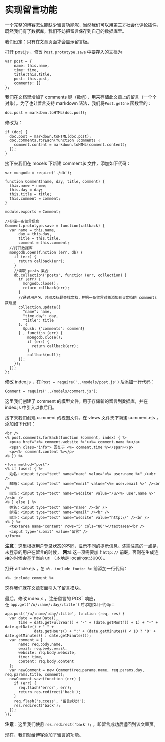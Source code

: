 # 实现留言功能

一个完整的博客怎么能缺少留言功能呢，当然我们可以用第三方社会化评论插件，既然我们有了数据库，我们不妨把留言保存到自己的数据库里。

我们设定：只有在文章页面才会显示留言板。

打开 post.js ，修改 `Post.prototype.save` 中要存入的文档为：
    
    var post = {
        name: this.name,
        time: time,
        title:this.title,
        post: this.post,
        comments: []
    };
    

我们在文档里增加了 comments 键（数组），用来存储此文章上的留言（一个个对象）。为了也让留言支持 markdown 语法，我们将`Post.getOne` 函数里的：
    
    doc.post = markdown.toHTML(doc.post);
    

修改为：
    
    if (doc) {
      doc.post = markdown.toHTML(doc.post);
      doc.comments.forEach(function (comment) {
        comment.content = markdown.toHTML(comment.content);
      });
    }
    

接下来我们在 models 下新建 comment.js 文件，添加如下代码：
    
    var mongodb = require('./db');
    
    function Comment(name, day, title, comment) {
      this.name = name;
      this.day = day;
      this.title = title;
      this.comment = comment;
    }
    
    module.exports = Comment;
    
    //存储一条留言信息
    Comment.prototype.save = function(callback) {
      var name = this.name,
          day = this.day,
          title = this.title,
          comment = this.comment;
      //打开数据库
      mongodb.open(function (err, db) {
        if (err) {
          return callback(err);
        }
        //读取 posts 集合
        db.collection('posts', function (err, collection) {
          if (err) {
            mongodb.close();
            return callback(err);
          }
          //通过用户名、时间及标题查找文档，并把一条留言对象添加到该文档的 comments 数组里
          collection.update({
            "name": name,
            "time.day": day,
            "title": title
          }, {
            $push: {"comments": comment}
          } , function (err) {
              mongodb.close();
              if (err) {
                return callback(err);
              }
              callback(null);
          });   
        });
      });
    };
    

修改 index.js ，在 `Post = require('../models/post.js')` 后添加一行代码：
    
    Comment = require('../models/comment.js');
    

这里我们创建了 comment 的模型文件，用于存储新的留言到数据库，并在 index.js 中引入以作后用。

接下来我们创建 comment 的视图文件，在 views 文件夹下新建 comment.ejs ，添加如下代码：
    
    <br />
    <% post.comments.forEach(function (comment, index) { %>
      <p><a href="<%= comment.website %>"><%= comment.name %></a>
      <span class="info"> 回复于 <%= comment.time %></span></p>
      <p><%- comment.content %></p>
    <% }) %>
    
    <form method="post">
    <% if (user) { %>
      姓名：<input type="text" name="name" value="<%= user.name %>" /><br />
      邮箱：<input type="text" name="email" value="<%= user.email %>" /><br />
      网址：<input type="text" name="website" value="/u/<%= user.name %>" /><br />
    <% } else { %>
      姓名：<input type="text" name="name" /><br />
      邮箱：<input type="text" name="email" /><br />
      网址：<input type="text" name="website" value="http://" /><br />
    <% } %>
      <textarea name="content" rows="5" cols="80"></textarea><br />
      <input type="submit" value="留言" />
    </form>
    

**注意**：这里根据用户登录状态的不同，显示不同的提示信息。还需注意的一点是，未登录的用户在留言的时候， **网址** 这一项需要加上`http://` 前缀，否则在生成连接的时候会基于当前 url （本地是 localhost:3000）。

打开 article.ejs ，在 `<%- include footer %>` 前添加一行代码：
    
    <%- include comment %>
    

这样我们就在文章页面引入了留言模块。

最后，修改 index.js ，注册留言的 POST 响应，在 `app.get('/u/:name/:day/:title')` 后添加如下代码：
    
    app.post('/u/:name/:day/:title', function (req, res) {
      var date = new Date(),
          time = date.getFullYear() + "-" + (date.getMonth() + 1) + "-" + date.getDate() + " " + 
                 date.getHours() + ":" + (date.getMinutes() < 10 ? '0' + date.getMinutes() : date.getMinutes());
      var comment = {
          name: req.body.name,
          email: req.body.email,
          website: req.body.website,
          time: time,
          content: req.body.content
      };
      var newComment = new Comment(req.params.name, req.params.day, req.params.title, comment);
      newComment.save(function (err) {
        if (err) {
          req.flash('error', err); 
          return res.redirect('back');
        }
        req.flash('success', '留言成功!');
        res.redirect('back');
      });
    });
    

**注意**：这里我们使用 `res.redirect('back');` ，即留言成功后返回到该文章页。

现在，我们就给博客添加了留言的功能。